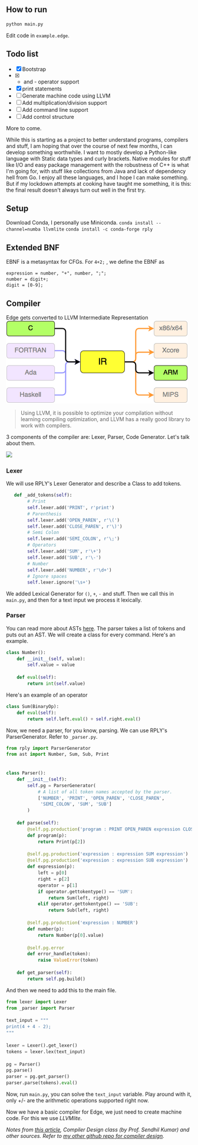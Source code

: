 ## How to run

```python
python main.py
```
Edit code in `example.edge`.

## Todo list

- [x] Bootstrap
- [x] + and - operator support
- [x] print statements
- [ ] Generate machine code using LLVM
- [ ] Add multiplication/division support
- [ ] Add command line support
- [ ] Add control structure

More to come.

While this is starting as a project to better understand programs, compilers and stuff, I am hoping that over the course of next few months, I can develop something worthwhile. I want to mostly develop a Python-like language with Static data types and curly brackets. Native modules for stuff like I/O and easy package management with the robustness of C++ is what I'm going for, with stuff like collections from Java and lack of dependency hell from Go. I enjoy all these languages, and I hope I can make something. But if my lockdown attempts at cooking have taught me something, it is this: the final result doesn't always turn out well in the first try.

## Setup
Download Conda, I personally use Miniconda. 
`conda install --channel=numba llvmlite`
`conda install -c conda-forge rply`

## Extended BNF

EBNF is a metasyntax for CFGs. For `4+2;` , we define the EBNF as 
```
expression = number, "+", number, ";";
number = digit+;
digit = [0-9];
```

## Compiler

Edge gets converted to LLVM Intermediate Representation
![](./img/compilers.png)
>Using LLVM, it is possible to optimize your compilation without learning compiling optimization, and LLVM has a really good library to work with compilers.

3 components of the compiler are: Lexer, Parser, Code Generator. Let's talk about them.

![](https://mk0tuzolorusfnc7thxk.kinstacdn.com/wp-content/uploads/2017/02/lexer-parser-center-1030x187.png)

### Lexer

We will use RPLY's Lexer Generator and describe a Class to add tokens. 

```python
   def _add_tokens(self):
        # Print
        self.lexer.add('PRINT', r'print')
        # Parenthesis
        self.lexer.add('OPEN_PAREN', r'\(')
        self.lexer.add('CLOSE_PAREN', r'\)')
        # Semi Colon
        self.lexer.add('SEMI_COLON', r'\;')
        # Operators
        self.lexer.add('SUM', r'\+')
        self.lexer.add('SUB', r'\-')
        # Number
        self.lexer.add('NUMBER', r'\d+')
        # Ignore spaces
        self.lexer.ignore('\s+')
```

We added Lexical Generator for `()`, `+`, `-` and stuff. Then we call this in `main.py`, and then for a text input we process it lexically.

### Parser

You can read more about ASTs [here](https://dev.to/abhinavmir/from-source-to-binaries-the-journey-of-a-c-program-4hlj). The parser takes a list of tokens and puts out an AST. We will create a class for every command. Here's an example.
```python
class Number():
    def __init__(self, value):
        self.value = value

    def eval(self):
        return int(self.value)
```

Here's an example of an operator

```python
class Sum(BinaryOp):
    def eval(self):
        return self.left.eval() + self.right.eval()
```

Now, we need a parser, for you know, parsing. We can use RPLY's ParserGenerator. Refer to `_parser.py`.

```python
from rply import ParserGenerator
from ast import Number, Sum, Sub, Print


class Parser():
    def __init__(self):
        self.pg = ParserGenerator(
            # A list of all token names accepted by the parser.
            ['NUMBER', 'PRINT', 'OPEN_PAREN', 'CLOSE_PAREN',
             'SEMI_COLON', 'SUM', 'SUB']
        )

    def parse(self):
        @self.pg.production('program : PRINT OPEN_PAREN expression CLOSE_PAREN SEMI_COLON')
        def program(p):
            return Print(p[2])

        @self.pg.production('expression : expression SUM expression')
        @self.pg.production('expression : expression SUB expression')
        def expression(p):
            left = p[0]
            right = p[2]
            operator = p[1]
            if operator.gettokentype() == 'SUM':
                return Sum(left, right)
            elif operator.gettokentype() == 'SUB':
                return Sub(left, right)

        @self.pg.production('expression : NUMBER')
        def number(p):
            return Number(p[0].value)

        @self.pg.error
        def error_handle(token):
            raise ValueError(token)

    def get_parser(self):
        return self.pg.build()
```

And then we need to add this to the main file.

```python
from lexer import Lexer
from _parser import Parser

text_input = """
print(4 + 4 - 2);
"""

lexer = Lexer().get_lexer()
tokens = lexer.lex(text_input)

pg = Parser()
pg.parse()
parser = pg.get_parser()
parser.parse(tokens).eval()
```
Now, run `main.py`, you can solve the `text_input` variable. Play around with it, only +/- are the arithmetic operations supported right now.

Now we have a basic compiler for Edge, we just need to create machine code. For this we use _LLVMlite_.

<i>Notes from [this article](https://blog.usejournal.com/writing-your-own-programming-language-and-compiler-with-python-a468970ae6df), Compiler Design class (by Prof. Sendhil Kumar) and other sources. Refer to [my other github repo for compiler design](https://github.com/https://github.com/AbhinavMir/NortheasternCompilerDesign).</i> 